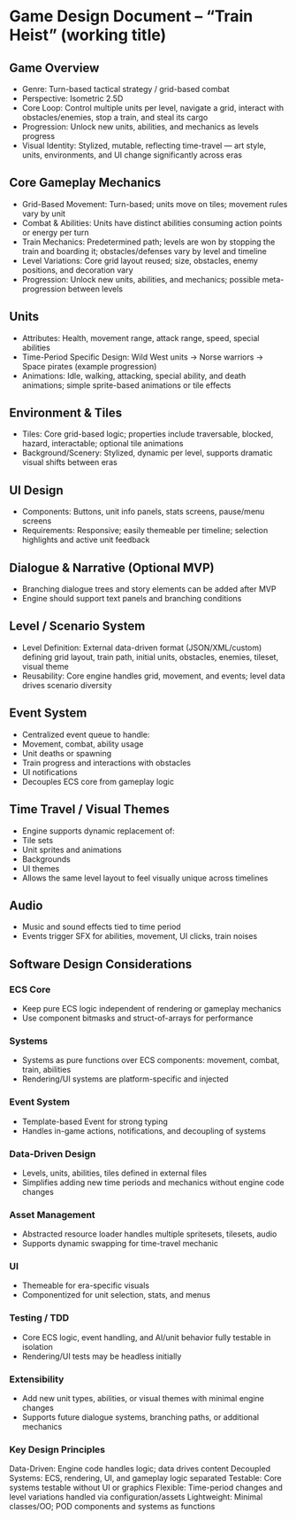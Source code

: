 # Game Design Document – “Train Heist” (working title)

## Game Overview

- Genre: Turn-based tactical strategy / grid-based combat
- Perspective: Isometric 2.5D
- Core Loop: Control multiple units per level, navigate a grid, interact with obstacles/enemies, stop a train, and steal its cargo
- Progression: Unlock new units, abilities, and mechanics as levels progress
- Visual Identity: Stylized, mutable, reflecting time-travel — art style, units, environments, and UI change significantly across eras

## Core Gameplay Mechanics

- Grid-Based Movement: Turn-based; units move on tiles; movement rules vary by unit
- Combat & Abilities: Units have distinct abilities consuming action points or energy per turn
- Train Mechanics: Predetermined path; levels are won by stopping the train and boarding it; obstacles/defenses vary by level and timeline
- Level Variations: Core grid layout reused; size, obstacles, enemy positions, and decoration vary
- Progression: Unlock new units, abilities, and mechanics; possible meta-progression between levels

## Units

- Attributes: Health, movement range, attack range, speed, special abilities
- Time-Period Specific Design: Wild West units → Norse warriors → Space pirates (example progression)
- Animations: Idle, walking, attacking, special ability, and death animations; simple sprite-based animations or tile effects

## Environment & Tiles

- Tiles: Core grid-based logic; properties include traversable, blocked, hazard, interactable; optional tile animations
- Background/Scenery: Stylized, dynamic per level, supports dramatic visual shifts between eras

## UI Design

- Components: Buttons, unit info panels, stats screens, pause/menu screens
- Requirements: Responsive; easily themeable per timeline; selection highlights and active unit feedback

## Dialogue & Narrative (Optional MVP)

- Branching dialogue trees and story elements can be added after MVP
- Engine should support text panels and branching conditions

## Level / Scenario System

- Level Definition: External data-driven format (JSON/XML/custom) defining grid layout, train path, initial units, obstacles, enemies, tileset, visual theme
- Reusability: Core engine handles grid, movement, and events; level data drives scenario diversity

## Event System

- Centralized event queue to handle:
- Movement, combat, ability usage
- Unit deaths or spawning
- Train progress and interactions with obstacles
- UI notifications
- Decouples ECS core from gameplay logic

## Time Travel / Visual Themes

- Engine supports dynamic replacement of:
- Tile sets
- Unit sprites and animations
- Backgrounds
- UI themes
- Allows the same level layout to feel visually unique across timelines

## Audio

- Music and sound effects tied to time period
- Events trigger SFX for abilities, movement, UI clicks, train noises

## Software Design Considerations

### ECS Core

- Keep pure ECS logic independent of rendering or gameplay mechanics
- Use component bitmasks and struct-of-arrays for performance

### Systems

- Systems as pure functions over ECS components: movement, combat, train, abilities
- Rendering/UI systems are platform-specific and injected

### Event System

- Template-based Event<T> for strong typing
- Handles in-game actions, notifications, and decoupling of systems

### Data-Driven Design

- Levels, units, abilities, tiles defined in external files
- Simplifies adding new time periods and mechanics without engine code changes

### Asset Management

- Abstracted resource loader handles multiple spritesets, tilesets, audio
- Supports dynamic swapping for time-travel mechanic

### UI

- Themeable for era-specific visuals
- Componentized for unit selection, stats, and menus

### Testing / TDD

- Core ECS logic, event handling, and AI/unit behavior fully testable in isolation
- Rendering/UI tests may be headless initially

### Extensibility

- Add new unit types, abilities, or visual themes with minimal engine changes
- Supports future dialogue systems, branching paths, or additional mechanics

### Key Design Principles

Data-Driven: Engine code handles logic; data drives content
Decoupled Systems: ECS, rendering, UI, and gameplay logic separated
Testable: Core systems testable without UI or graphics
Flexible: Time-period changes and level variations handled via configuration/assets
Lightweight: Minimal classes/OO; POD components and systems as functions
